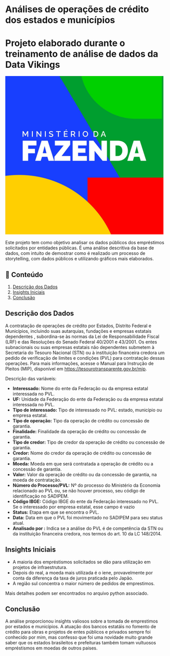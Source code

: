 # Análises de operações de crédito dos estados e municípios

# Projeto elaborado durante o treinamento de análise de dados da Data Vikings


<img src="arquivos/imagens/logo_ministerio_da_fazenda.jpg" alt="logo" width="500"/>

Este projeto tem como objetivo analisar os dados públicos dos empréstimos solicitados por entidades públicas. É uma análise descritiva da base de dados, com intuito de demostrar como é realizado um processo de storytelling, com dados públicos e utilizando gráficos mais elaborados.

## 📂 Conteúdo

1. [Descrição dos Dados](#descrição-dos-dados)
2. [Insights Iniciais](#insights-iniciais)
3. [Conclusão](#conclusão)

## Descrição dos Dados

A contratação de operações de crédito por Estados, Distrito Federal e Municípios, incluindo suas autarquias, fundações e empresas estatais dependentes , subordina-se às normas da Lei de Responsabilidade Fiscal (LRF) e das Resoluções do Senado Federal 40/2001 e 43/2001. Os entes subnacionais ou suas empresas estatais não dependentes submetem à Secretaria do Tesouro Nacional (STN) ou à instituição financeira credora um pedido de verificação de limites e condições (PVL) para contratação dessas operações. Para mais informações, acesse o Manual para Instrução de Pleitos (MIP), disponível em https://tesourotransparente.gov.br/mip.

Descrição das variáveis:

- **Interessado:** Nome do ente da Federação ou da empresa estatal interessada no PVL.
- **UF:** Unidade da Federação do ente da Federação ou da empresa estatal interessada no PVL.
- **Tipo de interessado:** Tipo de interessado no PVL: estado, município ou empresa estatal.
- **Tipo de operação:** Tipo da operação de crédito ou concessão de garantia.
- **Finalidade:** Finalidade da operação de crédito ou concessão de garantia.
- **Tipo de credor:** Tipo de credor da operação de crédito ou concessão de garantia.
- **Credor:** Nome do credor da operação de crédito ou concessão de garantia.
- **Moeda:** Moeda em que será contratada a operação de crédito ou a concessão de garantia.
- **Valor:** Valor da operação de crédito ou da concessão de garantia, na moeda de contratação.
- **Número do Processo/PVL:** Nº do processo do Ministério da Economia relacionado ao PVL ou, se não houver processo, seu código de
identificação no SADIPEM.
- **Código IBGE:** Código IBGE do ente da Federação interessado no PVL. Se o interessado por empresa estatal, esse campo
é vazio
- **Status:** Etapa em que se encontra o PVL.
- **Data:** Data em que o PVL foi movimentado no SADIPEM para seu status atual.
- **Analisado por :** Indica se a análise do PVL é de competência da STN ou da instituição financeira credora, nos termos do
art. 10 da LC 148/2014.


## Insights Iniciais

- A maioria dos empréstismos solicitados se dão para utilização em projetos de infraestrutura.
- Depois do real, a moeda mais utilizada é o iene, provavelmente por conta da diferença da taxa de juros praticada pelo Japão.
- A região sul concentra o maior número de pedidos de emprestimos.
  
Mais detalhes podem ser encontrados no arquivo python associado.

## Conclusão

A análise proporcionou insights valiosos sobre a tomada de emprestimos por estados e municípios. A atuação dos bancos estatáis no fomento de crédito para obras e projetos de entes públicos e privados sempre foi conhecido por mim,  mas confesso que foi uma novidade muito grande saber que os estados brasileitos e prefeituras também tomam vultuosos empréstismos em moedas de outros paises. 


